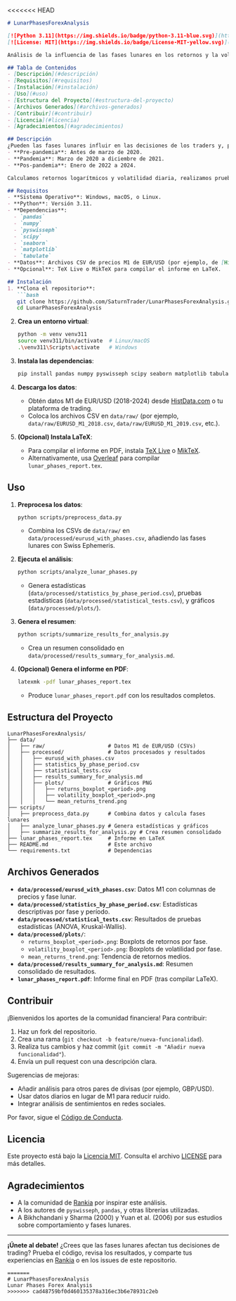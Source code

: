 <<<<<<< HEAD
```markdown
# LunarPhasesForexAnalysis

[![Python 3.11](https://img.shields.io/badge/python-3.11-blue.svg)](https://www.python.org/downloads/release/python-311/)
[![License: MIT](https://img.shields.io/badge/License-MIT-yellow.svg)](https://opensource.org/licenses/MIT)

Análisis de la influencia de las fases lunares en los retornos y la volatilidad del par EUR/USD en el mercado Forex, segmentado en períodos pre-pandemia, pandemia y pos-pandemia. Este proyecto utiliza datos M1 (1 minuto) y la librería Swiss Ephemeris para calcular fases lunares, generando estadísticas descriptivas, pruebas estadísticas, y visualizaciones. Los resultados están disponibles en CSVs y gráficos PNG, ideales para traders e investigadores financieros interesados en explorar factores emocionales en el trading.

## Tabla de Contenidos
- [Descripción](#descripción)
- [Requisitos](#requisitos)
- [Instalación](#instalación)
- [Uso](#uso)
- [Estructura del Proyecto](#estructura-del-proyecto)
- [Archivos Generados](#archivos-generados)
- [Contribuir](#contribuir)
- [Licencia](#licencia)
- [Agradecimientos](#agradecimientos)

## Descripción
¿Pueden las fases lunares influir en las decisiones de los traders y, por ende, en los mercados financieros? Inspirado en estudios como Bikhchandani y Sharma (2000) sobre comportamiento gregario y en referencias a métodos no convencionales en *L'argent ne dort jamais* (1999), este proyecto analiza si las fases lunares afectan los retornos y la volatilidad del par EUR/USD. Usamos datos M1 de 2018 a 2024, segmentados en:
- **Pre-pandemia**: Antes de marzo de 2020.
- **Pandemia**: Marzo de 2020 a diciembre de 2021.
- **Pos-pandemia**: Enero de 2022 a 2024.

Calculamos retornos logarítmicos y volatilidad diaria, realizamos pruebas estadísticas (ANOVA de Welch, Kruskal-Wallis), y generamos boxplots y gráficos de tendencia. Los resultados sugieren que las fases lunares tienen un impacto insignificante, pero los patrones descriptivos son un punto de partida para explorar factores emocionales en el trading. El código es reproducible y está diseñado para la comunidad financiera.

## Requisitos
- **Sistema Operativo**: Windows, macOS, o Linux.
- **Python**: Versión 3.11.
- **Dependencias**:
  - `pandas`
  - `numpy`
  - `pyswisseph`
  - `scipy`
  - `seaborn`
  - `matplotlib`
  - `tabulate`
- **Datos**: Archivos CSV de precios M1 de EUR/USD (por ejemplo, de [HistData.com](http://www.histdata.com/)).
- **Opcional**: TeX Live o MikTeX para compilar el informe en LaTeX.

## Instalación
1. **Clona el repositorio**:
   ```bash
   git clone https://github.com/SaturnTrader/LunarPhasesForexAnalysis.git
   cd LunarPhasesForexAnalysis
   ```

2. **Crea un entorno virtual**:
   ```bash
   python -m venv venv311
   source venv311/bin/activate  # Linux/macOS
   .\venv311\Scripts\activate   # Windows
   ```

3. **Instala las dependencias**:
   ```bash
   pip install pandas numpy pyswisseph scipy seaborn matplotlib tabulate
   ```

4. **Descarga los datos**:
   - Obtén datos M1 de EUR/USD (2018-2024) desde [HistData.com](http://www.histdata.com/) o tu plataforma de trading.
   - Coloca los archivos CSV en `data/raw/` (por ejemplo, `data/raw/EURUSD_M1_2018.csv`, `data/raw/EURUSD_M1_2019.csv`, etc.).

5. **(Opcional) Instala LaTeX**:
   - Para compilar el informe en PDF, instala [TeX Live](https://tug.org/texlive/) o [MikTeX](https://miktex.org/download).
   - Alternativamente, usa [Overleaf](https://www.overleaf.com/) para compilar `lunar_phases_report.tex`.

## Uso
1. **Preprocesa los datos**:
   ```bash
   python scripts/preprocess_data.py
   ```
   - Combina los CSVs de `data/raw/` en `data/processed/eurusd_with_phases.csv`, añadiendo las fases lunares con Swiss Ephemeris.

2. **Ejecuta el análisis**:
   ```bash
   python scripts/analyze_lunar_phases.py
   ```
   - Genera estadísticas (`data/processed/statistics_by_phase_period.csv`), pruebas estadísticas (`data/processed/statistical_tests.csv`), y gráficos (`data/processed/plots/`).

3. **Genera el resumen**:
   ```bash
   python scripts/summarize_results_for_analysis.py
   ```
   - Crea un resumen consolidado en `data/processed/results_summary_for_analysis.md`.

4. **(Opcional) Genera el informe en PDF**:
   ```bash
   latexmk -pdf lunar_phases_report.tex
   ```
   - Produce `lunar_phases_report.pdf` con los resultados completos.

## Estructura del Proyecto
```
LunarPhasesForexAnalysis/
├── data/
│   ├── raw/                    # Datos M1 de EUR/USD (CSVs)
│   ├── processed/              # Datos procesados y resultados
│   │   ├── eurusd_with_phases.csv
│   │   ├── statistics_by_phase_period.csv
│   │   ├── statistical_tests.csv
│   │   ├── results_summary_for_analysis.md
│   │   ├── plots/              # Gráficos PNG
│   │   │   ├── returns_boxplot_<period>.png
│   │   │   ├── volatility_boxplot_<period>.png
│   │   │   └── mean_returns_trend.png
├── scripts/
│   ├── preprocess_data.py      # Combina datos y calcula fases lunares
│   ├── analyze_lunar_phases.py # Genera estadísticas y gráficos
│   ├── summarize_results_for_analysis.py # Crea resumen consolidado
├── lunar_phases_report.tex     # Informe en LaTeX
├── README.md                   # Este archivo
└── requirements.txt            # Dependencias
```

## Archivos Generados
- **`data/processed/eurusd_with_phases.csv`**: Datos M1 con columnas de precios y fase lunar.
- **`data/processed/statistics_by_phase_period.csv`**: Estadísticas descriptivas por fase y período.
- **`data/processed/statistical_tests.csv`**: Resultados de pruebas estadísticas (ANOVA, Kruskal-Wallis).
- **`data/processed/plots/`**:
  - `returns_boxplot_<period>.png`: Boxplots de retornos por fase.
  - `volatility_boxplot_<period>.png`: Boxplots de volatilidad por fase.
  - `mean_returns_trend.png`: Tendencia de retornos medios.
- **`data/processed/results_summary_for_analysis.md`**: Resumen consolidado de resultados.
- **`lunar_phases_report.pdf`**: Informe final en PDF (tras compilar LaTeX).

## Contribuir
¡Bienvenidos los aportes de la comunidad financiera! Para contribuir:
1. Haz un fork del repositorio.
2. Crea una rama (`git checkout -b feature/nueva-funcionalidad`).
3. Realiza tus cambios y haz commit (`git commit -m "Añadir nueva funcionalidad"`).
4. Envía un pull request con una descripción clara.

Sugerencias de mejoras:
- Añadir análisis para otros pares de divisas (por ejemplo, GBP/USD).
- Usar datos diarios en lugar de M1 para reducir ruido.
- Integrar análisis de sentimientos en redes sociales.

Por favor, sigue el [Código de Conducta](https://github.com/SaturnTrader/LunarPhasesForexAnalysis/blob/main/CODE_OF_CONDUCT.md).

## Licencia
Este proyecto está bajo la [Licencia MIT](https://opensource.org/licenses/MIT). Consulta el archivo [LICENSE](LICENSE) para más detalles.

## Agradecimientos
- A la comunidad de [Rankia](https://www.rankia.com/) por inspirar este análisis.
- A los autores de `pyswisseph`, `pandas`, y otras librerías utilizadas.
- A Bikhchandani y Sharma (2000) y Yuan et al. (2006) por sus estudios sobre comportamiento y fases lunares.

---

**¡Únete al debate!** ¿Crees que las fases lunares afectan tus decisiones de trading? Prueba el código, revisa los resultados, y comparte tus experiencias en [Rankia](https://www.rankia.com/) o en los issues de este repositorio.
```
=======
# LunarPhasesForexAnalysis
Lunar Phases Forex Analysis
>>>>>>> cad48759bf0d460135378a316ec3b6e78931c2eb
